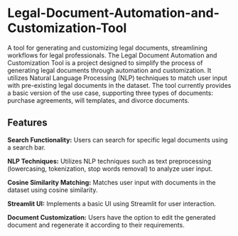 # Legal-Document-Automation-and-Customization-Tool
A tool for generating and customizing legal documents, streamlining workflows for legal professionals.
The Legal Document Automation and Customization Tool is a project designed to simplify the process of generating legal documents through automation and customization. It utilizes Natural Language Processing (NLP) techniques to match user input with pre-existing legal documents in the dataset. The tool currently provides a basic version of the use case, supporting three types of documents: purchase agreements, will templates, and divorce documents.

## Features
**Search Functionality:** Users can search for specific legal documents using a search bar.  

**NLP Techniques:** Utilizes NLP techniques such as text preprocessing (lowercasing, tokenization, stop words removal) to analyze user input.

**Cosine Similarity Matching:** Matches user input with documents in the dataset using cosine similarity.

**Streamlit UI:** Implements a basic UI using Streamlit for user interaction.

**Document Customization:** Users have the option to edit the generated document and regenerate it according to their requirements.
